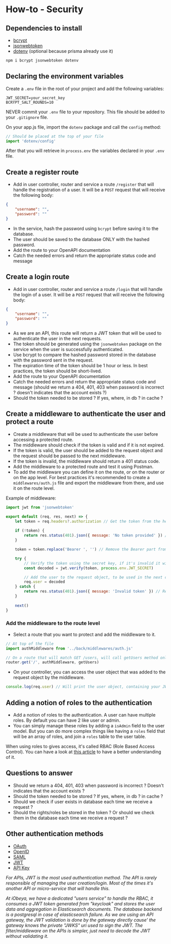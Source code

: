 # How-to - Security

## Dependencies to install

- [bcrypt](https://www.npmjs.com/package/bcrypt)
- [jsonwebtoken](https://www.npmjs.com/package/jsonwebtoken)
- [dotenv](https://www.npmjs.com/package/dotenv) (optional because prisma already use it)

```bash
npm i bcrypt jsonwebtoken dotenv
```

## Declaring the environment variables

Create a `.env` file in the root of your project and add the following variables:

```env
JWT_SECRET=your_secret_key
BCRYPT_SALT_ROUNDS=10
```

NEVER commit your `.env` file to your repository. This file should be added to your `.gitignore` file.

On your app.js file, import the `dotenv` package and call the `config` method:

```javascript
// Should be placed at the top of your file
import 'dotenv/config'
```

After that you will retrieve in `process.env` the variables declared in your `.env` file.

## Create a register route

- Add in user controller, router and service a route `/register` that will handle the registration of a user. It will be a `POST` request that will receive the following body:

```json
{
    "username": "",
    "password": ""
}
```
- In the service, hash the password using `bcrypt` before saving it to the database.
- The user should be saved to the database ONLY with the hashed password.
- Add the route to your OpenAPI documentation
- Catch the needed errors and return the appropriate status code and message

## Create a login route

- Add in user controller, router and service a route `/login` that will handle the login of a user. It will be a `POST` request that will receive the following body:

```json
{
    "username": "",
    "password": ""
}
```
- As we are an API, this route will return a JWT token that will be used to authenticate the user in the next requests.
- The token should be generated using the `jsonwebtoken` package on the service when the user is successfully authenticated.
- Use bcrypt to compare the hashed password stored in the database with the password sent in the request.
- The expiration time of the token should be 1 hour or less. In best practices, the token should be short-lived.
- Add the route to your OpenAPI documentation
- Catch the needed errors and return the appropriate status code and message (should we return a 404, 401, 403 when password is incorrect ? doesn't indicates that the account exists ?)
- Should the token needed to be stored ? If yes, where, in db ? in cache ?

## Create a middleware to authenticate the user and protect a route

- Create a middleware that will be used to authenticate the user before accessing a protected route.
- The middleware should check if the token is valid and if it is not expired.
- If the token is valid, the user should be added to the request object and the request should be passed to the next middleware.
- If the token is invalid, the middleware should return a 401 status code.
- Add the middleware to a protected route and test it using Postman.
- To add the middleware you can define it on the route, or on the router or on the app level. For best practices it's recommended to create a `middlewares/auth.js` file and export the middleware from there, and use it on the route level.

Example of middleware:
```javascript
import jwt from 'jsonwebtoken'

export default (req, res, next) => {
    let token = req.headers?.authorization // Get the token from the headers
    
    if (!token) {
        return res.status(401).json({ message: 'No token provided' }) // Return 401 if no token is provided
    }

    token = token.replace('Bearer ', '') // Remove the Bearer part from the token (it's a convention)

    try {
        // Verify the token using the secret key, if it's invalid it will throw an error
        const decoded = jwt.verify(token, process.env.JWT_SECRET)

        // Add the user to the request object, to be used in the next controller
        req.user = decoded
    } catch {
        return res.status(401).json({ message: 'Invalid token' }) // Return 401 if the token is invalid
    }
    
    next()
}
```

### Add the middleware to the route level

- Select a route that you want to protect and add the middleware to it.

```javascript
// At top of the file
import authMiddleware from '../back/middlewares/auth.js'

// On a route that will match GET /users, will call getUsers method only if nothing returned by the middleware
router.get('/', authMiddleware, getUsers)
```

- On your controller, you can access the user object that was added to the request object by the middleware.

```javascript
console.log(req.user) // Will print the user object, containing your JWT user data decoded
```

## Adding a notion of roles to the authentication

- Add a notion of roles to the authentication. A user can have multiple roles. By default you can have 2 like user or admin.
- You can simply manage these roles by adding a `isAdmin` field to the user model. But you can do more complex things like having a `roles` field that will be an array of roles, and join a `roles` table to the user table.  

When using roles to gives access, it's called RBAC (Role Based Access Control). You can have a look at [this article](https://www.redhat.com/en/topics/security/what-is-role-based-access-control) to have a better understanding of it.

## Questions to answer

- Should we return a 404, 401, 403 when password is incorrect ? Doesn't indicates that the account exists ?
- Should the token needed to be stored ? If yes, where, in db ? in cache ?
- Should we check if user exists in database each time we receive a request ?
- Should the rights/roles be stored in the token ? Or should we check them in the database each time we receive a request ?


## Other authentication methods
- [OAuth](https://oauth.net/)
- [OpenID](https://openid.net/)
- [SAML](https://en.wikipedia.org/wiki/Security_Assertion_Markup_Language)
- [JWT](https://jwt.io/)
- [API Key](https://en.wikipedia.org/wiki/Application_programming_interface_key)

*For APIs, JWT is the most used authentication method. The API is rarely responsible of managing the user creation/login. Most of the times it's another API or micro-service that will handle this.*

*At iObeya, we have a dedicated "users service" to handle the RBAC, it consumes a JWT token generated from "keycloak" and stores the user data and aggregation in Elasticsearch documents. The database backend is a postgresql in case of elasticsearch failure. As we are using an API gateway, the JWT validation is done by the gateway directly cause' the gateway knows the private "JWKS" uri used to sign the JWT. The filter/middleware on the APIs is simpler, just need to decode the JWT without validating it.*
